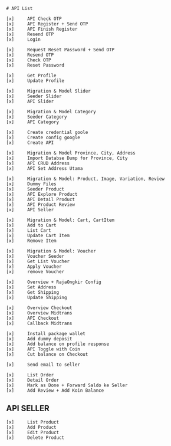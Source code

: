     # API List

    [x]     API Check OTP
    [x]     API Register + Send OTP
    [x]     API Finish Register
    [x]     Resend OTP
    [x]     Login

    [x]     Request Reset Password + Send OTP
    [x]     Resend OTP
    [x]     Check OTP
    [x]     Reset Password

    [x]     Get Profile
    [x]     Update Profile

    [x]     Migration & Model Slider
    [x]     Seeder Slider
    [x]     API Slider

    [x]     Migration & Model Category
    [x]     Seeder Category
    [x]     API Category

    [x]     Create credential goole
    [x]     Create config google
    [x]     Create API

    [x]     Migration & Model Province, City, Address    
    [x]     Import Databse Dump for Province, City
    [x]     API CRUD Address
    [x]     API Set Address Utama

    [x]     Migration & Model: Product, Image, Variation, Review
    [x]     Dummy Files
    [x]     Seeder Product
    [x]     API Explore Product
    [x]     API Detail Product
    [x]     API Product Review
    [x]     API Seller

    [x]     Migration & Model: Cart, CartItem
    [x]     Add to Cart 
    [x]     List Cart
    [x]     Update Cart Item
    [x]     Remove Item

    [x]     Migration & Model: Voucher
    [x]     Voucher Seeder
    [x]     Get List Voucher
    [x]     Apply Voucher
    [x]     remove Voucher

    [x]     Overview + RajaOngkir Config
    [x]     Set Address
    [x]     Get Shipping
    [x]     Update Shipping

    [x]     Overview Checkout
    [x]     Overview Midtrans
    [x]     API Checkout
    [x]     Callback Midtrans

    [x]     Install package wallet
    [x]     Add dummy deposit
    [x]     Add balance on profile response
    [x]     API Toggle with Coin
    [x]     Cut balance on Checkout

    [x]     Send email to seller

    [x]     List Order
    [x]     Detail Order
    [x]     Mark as Done + Forward Saldo ke Seller
    [x]     Add Review + Add Koin Balance

## API SELLER

    [x]     List Product
    [x]     Add Product
    [x]     Edit Product
    [x]     Delete Product